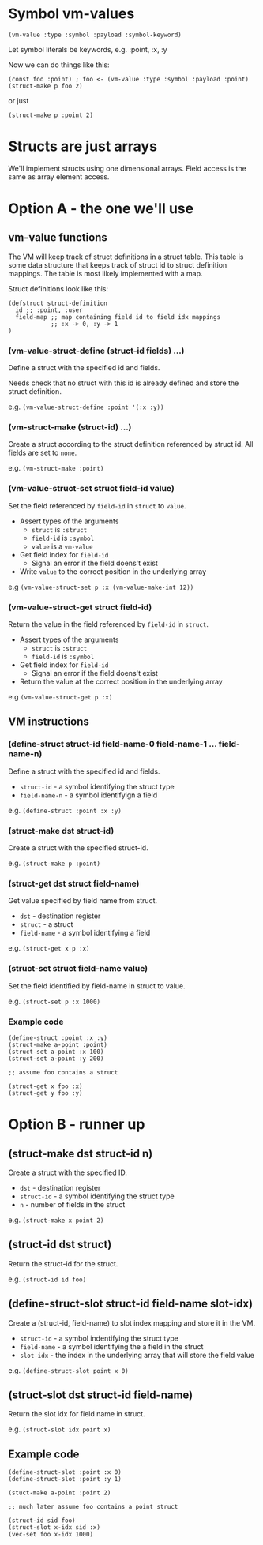 # Symbol vm-values

```
(vm-value :type :symbol :payload :symbol-keyword)
```

Let symbol literals be keywords, e.g. :point, :x, :y

Now we can do things like this:

```
(const foo :point) ; foo <- (vm-value :type :symbol :payload :point)
(struct-make p foo 2)
```

or just

```
(struct-make p :point 2)
```

# Structs are just arrays

We'll implement structs using one dimensional arrays. Field access is
the same as array element access.

# Option A - the one we'll use

## vm-value functions

The VM will keep track of struct definitions in a struct table. This
table is some data structure that keeps track of struct id to struct
definition mappings. The table is most likely implemented with a map.

Struct definitions look like this:

```
(defstruct struct-definition
  id ;; :point, :user
  field-map ;; map containing field id to field idx mappings
            ;; :x -> 0, :y -> 1
)
```

### (vm-value-struct-define (struct-id fields) ...)

Define a struct with the specified id and fields.

Needs check that no struct with this id is already defined and store
the struct definition.

e.g. `(vm-value-struct-define :point '(:x :y))`

### (vm-struct-make (struct-id) ...)

Create a struct according to the struct definition referenced by
struct id. All fields are set to `none`.

e.g. `(vm-struct-make :point)`

### (vm-value-struct-set struct field-id value)

Set the field referenced by `field-id` in `struct` to `value`.

- Assert types of the arguments
  - `struct` is `:struct`
  - `field-id` is `:symbol`
  - `value` is a `vm-value`
- Get field index for `field-id`
  - Signal an error if the field doens't exist
- Write `value` to the correct position in the underlying array

e.g `(vm-value-struct-set p :x (vm-value-make-int 12))`

### (vm-value-struct-get struct field-id)

Return the value in the field referenced by `field-id` in `struct`.

- Assert types of the arguments
  - `struct` is `:struct`
  - `field-id` is `:symbol`
- Get field index for `field-id`
  - Signal an error if the field doens't exist
- Return the value at the correct position in the underlying array

e.g `(vm-value-struct-get p :x)`

## VM instructions

### (define-struct struct-id field-name-0 field-name-1 ... field-name-n) ###

Define a struct with the specified id and fields.

- `struct-id` - a symbol identifying the struct type
- `field-name-n` - a symbol identifyign a field

e.g. `(define-struct :point :x :y)`

### (struct-make dst struct-id)

Create a struct with the specified struct-id.

e.g. `(struct-make p :point)`

### (struct-get dst struct field-name)

Get value specified by field name from struct.

- `dst` - destination register
- `struct` - a struct
- `field-name` - a symbol identifying a field

e.g. `(struct-get x p :x)`

### (struct-set struct field-name value)

Set the field identified by field-name in struct to value.

e.g. `(struct-set p :x 1000)`

### Example code

```
(define-struct :point :x :y)
(struct-make a-point :point)
(struct-set a-point :x 100)
(struct-set a-point :y 200)

;; assume foo contains a struct

(struct-get x foo :x)
(struct-get y foo :y)
```

# Option B - runner up

## (struct-make dst struct-id n)

Create a struct with the specified ID.

- `dst` - destination register
- `struct-id` - a symbol identifying the struct type
- `n` - number of fields in the struct

e.g. `(struct-make x point 2)`

## (struct-id dst struct)

Return the struct-id for the struct.

e.g. `(struct-id id foo)`

## (define-struct-slot struct-id field-name slot-idx)

Create a (struct-id, field-name) to slot index mapping and store it in the VM.

- `struct-id` - a symbol indentifying the struct type
- `field-name` - a symbol identifying the a field in the struct
- `slot-idx` - the index in the underlying array that will store the field value

e.g. `(define-struct-slot point x 0)`

## (struct-slot dst struct-id field-name)

Return the slot idx for field name in struct.

e.g. `(struct-slot idx point x)`

## Example code

```
(define-struct-slot :point :x 0)
(define-struct-slot :point :y 1)

(stuct-make a-point :point 2)

;; much later assume foo contains a point struct

(struct-id sid foo)
(struct-slot x-idx sid :x)
(vec-set foo x-idx 1000)
```
